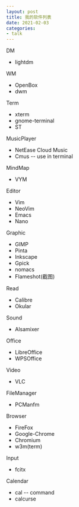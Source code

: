 ```yaml
---
layout: post
title: 我的软件列表
date: 2021-02-03
categories:
- talk
---
```


DM
* lightdm

WM
* OpenBox
* dwm

Term
* xterm
* gnome-terminal
* ST

MusicPlayer
* NetEase Cloud Music
* Cmus -- use in terminal

MindMap
* VYM

Editor
* Vim
* NeoVim
* Emacs
* Nano

Graphic
* GIMP
* Pinta
* Inkscape
* Gpick
* nomacs
* Flameshot(截图)

Read
* Calibre
* Okular

Sound
* Alsamixer

Office
* LibreOffice
* WPSOffice

Video
* VLC

FileManager
* PCManfm

Browser
* FireFox
* Google-Chrome
* Chromium
* w3m(term)

Input
* fcitx

Calendar
* cal -- command
* calcurse



